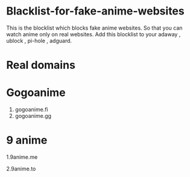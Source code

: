 # Blacklist-for-fake-anime-websites
This is the blocklist which blocks fake anime websites. So that you can watch anime only on real websites.
Add this blocklist to your adaway , ublock , pi-hole , adguard.  

# Real domains

# Gogoanime 
1. gogoanime.fi
2. gogoanime.gg

# 9 anime
1.9anime.me

2.9anime.to
